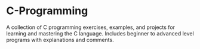 # C-Programming
A collection of C programming exercises, examples, and projects for learning and mastering the C language. Includes beginner to advanced level programs with explanations and comments.
